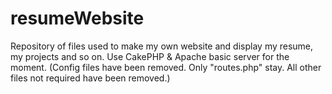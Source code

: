 resumeWebsite
=============

Repository of files used to make my own website and display my resume, my projects and so on.
Use CakePHP & Apache basic server for the moment.
(Config files have been removed. Only "routes.php" stay. All other files not required have been removed.)
